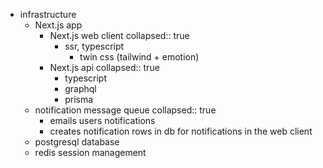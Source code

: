 - infrastructure
	- Next.js app
		- Next.js web client
		  collapsed:: true
			- ssr, typescript
				- twin css (tailwind + emotion)
		- Next.js api
		  collapsed:: true
			- typescript
			- graphql
			- prisma
	- notification message queue
	  collapsed:: true
		- emails users notifications
		- creates notification rows in db for notifications in the web client
	- postgresql database
	- redis session management